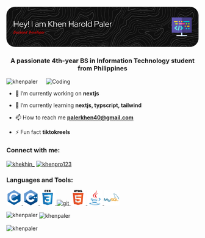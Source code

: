 ![Header](./github-header-image.png)
<h3 align="center">A passionate 4th-year BS in Information Technology student from Philippines</h3>
<img align="right" alt="Coding" width="400" src="https://media.tenor.com/zNZjeqK_FxwAAAAC/code-works-code-not-working.gif">

<p align="left"> <img src="https://komarev.com/ghpvc/?username=khenpaler&label=Profile%20views&color=0e75b6&style=flat" alt="khenpaler" /> </p>

- 🔭 I’m currently working on **nextjs**

- 🌱 I’m currently learning **nextjs, typscript, tailwind**

- 📫 How to reach me **palerkhen40@gmail.com**

- ⚡ Fun fact **tiktokreels**

<h3 align="left">Connect with me:</h3>
<p align="left">
<a href="https://twitter.com/kekhin_" target="blank"><img align="center" src="https://raw.githubusercontent.com/rahuldkjain/github-profile-readme-generator/master/src/images/icons/Social/twitter.svg" alt="khekhin_" height="30" width="40" /></a>
<a href="https://fb.com/khenpro123" target="blank"><img align="center" src="https://raw.githubusercontent.com/rahuldkjain/github-profile-readme-generator/master/src/images/icons/Social/facebook.svg" alt="khenpro123" height="30" width="40" /></a>
</p>

<h3 align="left">Languages and Tools:</h3>
<p align="left"> <a href="https://www.cprogramming.com/" target="_blank" rel="noreferrer"> <img src="https://raw.githubusercontent.com/devicons/devicon/master/icons/c/c-original.svg" alt="c" width="40" height="40"/> </a> <a href="https://www.w3schools.com/cpp/" target="_blank" rel="noreferrer"> <img src="https://raw.githubusercontent.com/devicons/devicon/master/icons/cplusplus/cplusplus-original.svg" alt="cplusplus" width="40" height="40"/> </a> <a href="https://www.w3schools.com/css/" target="_blank" rel="noreferrer"> <img src="https://raw.githubusercontent.com/devicons/devicon/master/icons/css3/css3-original-wordmark.svg" alt="css3" width="40" height="40"/> </a> <a href="https://git-scm.com/" target="_blank" rel="noreferrer"> <img src="https://www.vectorlogo.zone/logos/git-scm/git-scm-icon.svg" alt="git" width="40" height="40"/> </a> <a href="https://www.w3.org/html/" target="_blank" rel="noreferrer"> <img src="https://raw.githubusercontent.com/devicons/devicon/master/icons/html5/html5-original-wordmark.svg" alt="html5" width="40" height="40"/> </a> <a href="https://www.java.com" target="_blank" rel="noreferrer"> <img src="https://raw.githubusercontent.com/devicons/devicon/master/icons/java/java-original.svg" alt="java" width="40" height="40"/> </a> <a href="https://www.mysql.com/" target="_blank" rel="noreferrer"> <img src="https://raw.githubusercontent.com/devicons/devicon/master/icons/mysql/mysql-original-wordmark.svg" alt="mysql" width="40" height="40"/> </a> </p>

<p><img align="left" src="https://github-readme-stats.vercel.app/api/top-langs?username=khenpaler&show_icons=true&locale=en&layout=compact" alt="khenpaler" /></p>

<p>&nbsp;<img align="center" src="https://github-readme-stats.vercel.app/api?username=khenpaler&show_icons=true&locale=en" alt="khenpaler" /></p>

<p><img align="center" src="https://github-readme-streak-stats.herokuapp.com/?user=khenpaler&" alt="khenpaler" /></p>
